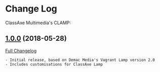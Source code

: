# Change Log
ClassAxe Multimedia's CLAMP:

## [1.0.0](https://github.com/classaxe/clamp/tree/1.0.0) (2018-05-28)
[Full Changelog](https://github.com/classaxe/clamp/compare/1.0.0...1.0.0)

    - Initial release, based on Demac Media's Vagrant Lamp version 2.0
    - Includes customisations for ClassAxe Lamp
